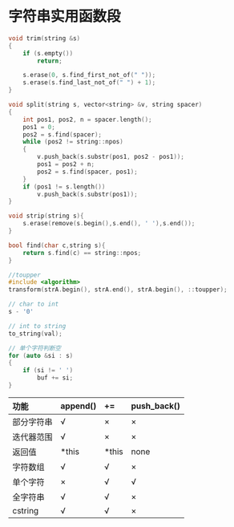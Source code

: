# 字符串实用函数段

```cpp
void trim(string &s)
{
    if (s.empty())
        return;

    s.erase(0, s.find_first_not_of(" "));
    s.erase(s.find_last_not_of(" ") + 1);
}

void split(string s, vector<string> &v, string spacer)
{
    int pos1, pos2, n = spacer.length();
    pos1 = 0;
    pos2 = s.find(spacer);
    while (pos2 != string::npos)
    {
        v.push_back(s.substr(pos1, pos2 - pos1));
        pos1 = pos2 + n;
        pos2 = s.find(spacer, pos1);
    }
    if (pos1 != s.length())
        v.push_back(s.substr(pos1));
}

void strip(string s){
    s.erase(remove(s.begin(),s.end(), ' '),s.end());
}

bool find(char c,string s){
    return s.find(c) == string::npos;
}

//toupper
#include <algorithm>
transform(strA.begin(), strA.end(), strA.begin(), ::toupper);  

// char to int
s - '0'

// int to string
to_string(val);

// 单个字符判断空
for (auto &si : s)
{
    if (si != ' ')
        buf += si;
}
```

| 功能       | append() | +=    | push_back() |
| :--------- | :------- | :---- | :---------- |
| 部分字符串 | √        | ×     | ×           |
| 迭代器范围 | √        | ×     | ×           |
| 返回值     | *this    | *this | none        |
| 字符数组   | √        | √     | ×           |
| 单个字符   | ×        | √     | √           |
| 全字符串   | √        | √     | ×           |
| cstring    | √        | √     | ×           |
